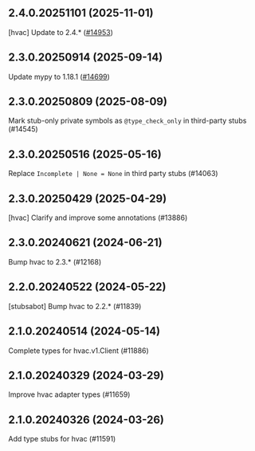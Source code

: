 ## 2.4.0.20251101 (2025-11-01)

[hvac] Update to 2.4.* ([#14953](https://github.com/python/typeshed/pull/14953))

## 2.3.0.20250914 (2025-09-14)

Update mypy to 1.18.1 ([#14699](https://github.com/python/typeshed/pull/14699))

## 2.3.0.20250809 (2025-08-09)

Mark stub-only private symbols as `@type_check_only` in third-party stubs (#14545)

## 2.3.0.20250516 (2025-05-16)

Replace `Incomplete | None = None` in third party stubs (#14063)

## 2.3.0.20250429 (2025-04-29)

[hvac] Clarify and improve some annotations (#13886)

## 2.3.0.20240621 (2024-06-21)

Bump hvac to 2.3.* (#12168)

## 2.2.0.20240522 (2024-05-22)

[stubsabot] Bump hvac to 2.2.* (#11839)

## 2.1.0.20240514 (2024-05-14)

Complete types for hvac.v1.Client (#11886)

## 2.1.0.20240329 (2024-03-29)

Improve hvac adapter types (#11659)

## 2.1.0.20240326 (2024-03-26)

Add type stubs for hvac (#11591)

